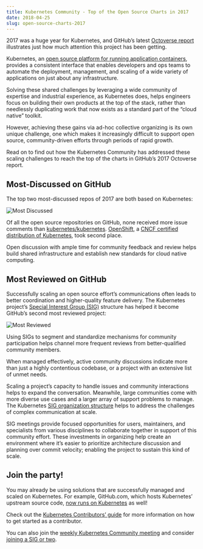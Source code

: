 ```yaml
---
title: Kubernetes Community - Top of the Open Source Charts in 2017
date: 2018-04-25
slug: open-source-charts-2017
---
```


2017 was a huge year for Kubernetes, and GitHub’s latest [Octoverse report](https://octoverse.github.com) illustrates just how much attention this project has been getting.

Kubernetes, an [open source platform for running application containers](https://kubernetes.io/docs/concepts/overview/what-is-kubernetes/), provides a consistent interface that enables developers and ops teams to automate the deployment, management, and scaling of a wide variety of applications on just about any infrastructure.

Solving these shared challenges by leveraging a wide community of expertise and industrial experience, as Kubernetes does, helps engineers focus on building their own products at the top of the stack, rather than needlessly duplicating work that now exists as a standard part of the “cloud native” toolkit.

However, achieving these gains via ad-hoc collective organizing is its own unique challenge, one which makes it increasingly difficult to support open source, community-driven efforts through periods of rapid growth.

Read on to find out how the Kubernetes Community has addressed these scaling challenges to reach the top of the charts in GitHub’s 2017 Octoverse report.

## Most-Discussed on GitHub

The top two most-discussed repos of 2017 are both based on Kubernetes:

![Most Discussed](/images/blog-logging/2018-04-24-open-source-charts-2017/most-discussed.png)

Of all the open source repositories on GitHub, none received more issue comments than [kubernetes/kubernetes](https://github.com/kubernetes/kubernetes/). [OpenShift](http://openshift.com/), a [CNCF certified distribution of Kubernetes](https://www.cncf.io/announcement/2017/11/13/cloud-native-computing-foundation-launches-certified-kubernetes-program-32-conformant-distributions-platforms/), took second place.

Open discussion with ample time for community feedback and review helps build shared infrastructure and establish new standards for cloud native computing.

## Most Reviewed on GitHub

Successfully scaling an open source effort’s communications often leads to better coordination and higher-quality feature delivery. The Kubernetes project’s [Special Interest Group (SIG)](https://github.com/kubernetes/community/blob/master/sig-list.md) structure has helped it become GitHub’s second most reviewed project:

![Most Reviewed](/images/blog-logging/2018-04-24-open-source-charts-2017/most-reviews.png)

Using SIGs to segment and standardize mechanisms for community participation helps channel more frequent reviews from better-qualified community members.

When managed effectively, active community discussions indicate more than just a highly contentious codebase, or a project with an extensive list of unmet needs.

Scaling a project’s capacity to handle issues and community interactions helps to expand the conversation.  Meanwhile, large communities come with more diverse use cases and a larger array of support problems to manage. The Kubernetes [SIG organization structure](https://github.com/kubernetes/community#sigs) helps to address the challenges of complex communication at scale.

SIG meetings provide focused opportunities for users, maintainers, and specialists from various disciplines to collaborate together in support of this community effort.  These investments in organizing help create an environment where it’s easier to prioritize architecture discussion and planning over commit velocity; enabling the project to sustain this kind of scale.

## Join the party!

You may already be using solutions that are successfully managed and scaled on Kubernetes. For example, GitHub.com, which hosts Kubernetes’ upstream source code, [now runs on Kubernetes](https://githubengineering.com/kubernetes-at-github/) as well!

Check out the [Kubernetes Contributors’ guide](https://github.com/kubernetes/community/blob/master/contributors/guide/README.md) for more information on how to get started as a contributor.

You can also join the [weekly Kubernetes Community meeting](https://github.com/kubernetes/community/tree/master/communication#weekly-meeting) and consider [joining a SIG or two](https://github.com/kubernetes/community/blob/master/sig-list.md#master-sig-list).